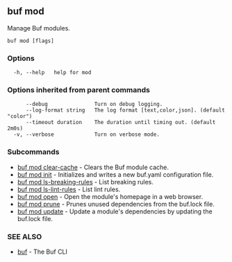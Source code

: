 ## buf mod

Manage Buf modules.

```
buf mod [flags]
```

### Options

```
  -h, --help   help for mod
```

### Options inherited from parent commands

```
      --debug               Turn on debug logging.
      --log-format string   The log format [text,color,json]. (default "color")
      --timeout duration    The duration until timing out. (default 2m0s)
  -v, --verbose             Turn on verbose mode.
```

### Subcommands

* [buf mod clear-cache](buf-mod-clear-cache.md)	 - Clears the Buf module cache.
* [buf mod init](buf-mod-init.md)	 - Initializes and writes a new buf.yaml configuration file.
* [buf mod ls-breaking-rules](buf-mod-ls-breaking-rules.md)	 - List breaking rules.
* [buf mod ls-lint-rules](buf-mod-ls-lint-rules.md)	 - List lint rules.
* [buf mod open](buf-mod-open.md)	 - Open the module's homepage in a web browser.
* [buf mod prune](buf-mod-prune.md)	 - Prunes unused dependencies from the buf.lock file.
* [buf mod update](buf-mod-update.md)	 - Update a module's dependencies by updating the buf.lock file.

### SEE ALSO

* [buf](buf.md)	 - The Buf CLI
